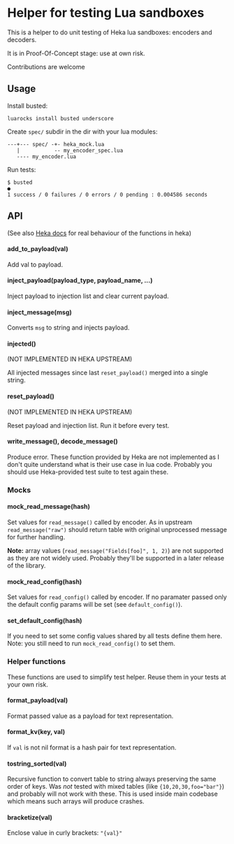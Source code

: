 Helper for testing Lua sandboxes
================================

This is a helper to do unit testing of Heka lua sandboxes: encoders and decoders.

It is in Proof-Of-Concept stage: use at own risk.

Contributions are welcome

Usage
-----

Install busted:
```
luarocks install busted underscore
```

Create `spec/` subdir in the dir with your lua modules:
```
---+--- spec/ -+- heka_mock.lua
   |           -- my_encoder_spec.lua
   ---- my_encoder.lua
```

Run tests:
```
$ busted
●
1 success / 0 failures / 0 errors / 0 pending : 0.004586 seconds
```

API
---

(See also [Heka docs](http://hekad.readthedocs.org/en/v0.10.0/sandbox/index.html) for real behaviour of the functions in heka)


#### add_to_payload(val)

Add val to payload.


#### inject_payload(payload_type, payload_name, ...)

Inject payload to injection list and clear current payload.


#### inject_message(msg)

Converts `msg` to string and injects payload.


#### injected()
(NOT IMPLEMENTED IN HEKA UPSTREAM)

All injected messages since last `reset_payload()` merged into a single string.


#### reset_payload()
(NOT IMPLEMENTED IN HEKA UPSTREAM)

Reset payload and injection list. Run it before every test.


#### write_message(), decode_message()

Produce error.
These function provided by Heka are not implemented as I don't quite understand what is their use case in lua code. Probably you should use Heka-provided test suite to test again these.


### Mocks

#### mock_read_message(hash)

Set values for `read_message()` called by encoder.
As in upstream `read_message("raw")` should return table with original unprocessed message for further handling.

**Note:** array values (`read_message("Fields[foo]", 1, 2)`) are not supported as they are not widely used. Probably they'll be supported in a later release of the library.


#### mock_read_config(hash)

Set values for `read_config()` called by encoder.
If no paramater passed only the default config params will be set (see `default_config()`).


#### set_default_config(hash)

If you need to set some config values shared by all tests define them here.
Note: you still need to run `mock_read_config()` to set them.


### Helper functions

These functions are used to simplify test helper. Reuse them in your tests at your own risk.


#### format_payload(val)

Format passed value as a payload for text representation.


#### format_kv(key, val)

If `val` is not nil format is a hash pair for text representation.


#### tostring_sorted(val)

Recursive function to convert table to string always preserving the same order of keys.
Was *not* tested with mixed tables (like `{10,20,30,foo="bar"}`) and probably will not work with these.
This is used inside main codebase which means such arrays will produce crashes.


#### bracketize(val)

Enclose value in curly brackets: `"{val}"`
